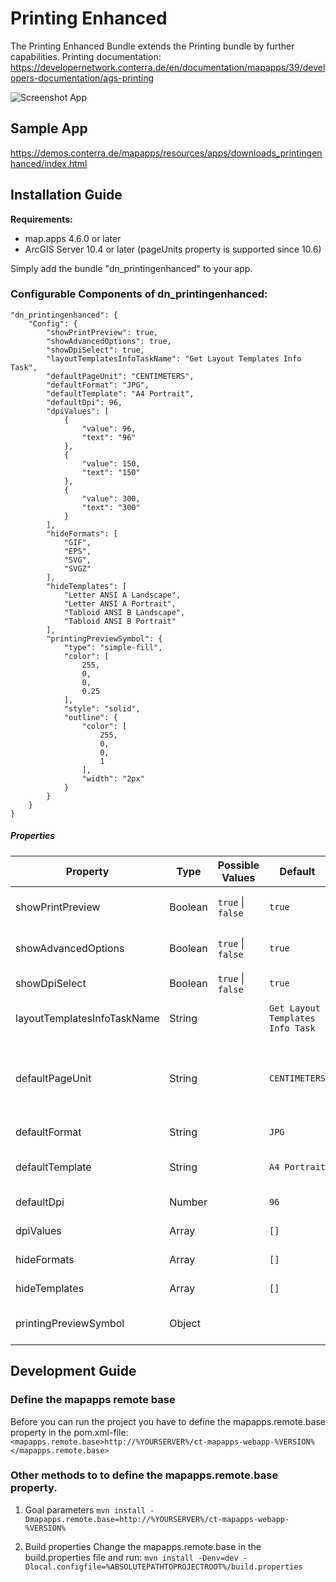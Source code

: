 # Printing Enhanced
The Printing Enhanced Bundle extends the Printing bundle by further capabilities.
Printing documentation: https://developernetwork.conterra.de/en/documentation/mapapps/39/developers-documentation/ags-printing

![Screenshot App](https://github.com/conterra/mapapps-printing-enhanced/blob/master/screenshot.JPG)

## Sample App
https://demos.conterra.de/mapapps/resources/apps/downloads_printingenhanced/index.html

## Installation Guide
**Requirements:**
- map.apps 4.6.0 or later
- ArcGIS Server 10.4 or later (pageUnits property is supported since 10.6)

Simply add the bundle "dn_printingenhanced" to your app.

### Configurable Components of dn_printingenhanced:
```
"dn_printingenhanced": {
    "Config": {
        "showPrintPreview": true,
        "showAdvancedOptions": true,
        "showDpiSelect": true,
        "layoutTemplatesInfoTaskName": "Get Layout Templates Info Task",
        "defaultPageUnit": "CENTIMETERS",
        "defaultFormat": "JPG",
        "defaultTemplate": "A4 Portrait", 
        "defaultDpi": 96,
        "dpiValues": [
            {
                "value": 96,
                "text": "96"
            },
            {
                "value": 150,
                "text": "150"
            },
            {
                "value": 300,
                "text": "300"
            }
        ],
        "hideFormats": [
            "GIF",
            "EPS",
            "SVG",
            "SVGZ"
        ],
        "hideTemplates": [
            "Letter ANSI A Landscape",
            "Letter ANSI A Portrait",
            "Tabloid ANSI B Landscape",
            "Tabloid ANSI B Portrait"
        ],
        "printingPreviewSymbol": {
            "type": "simple-fill",
            "color": [
                255,
                0,
                0,
                0.25
            ],
            "style": "solid",
            "outline": {
                "color": [
                    255,
                    0,
                    0,
                    1
                ],
                "width": "2px"
            }
        }
    }
}
```

##### Properties
| Property                       | Type    | Possible Values                 | Default                              | Description                                  |
|--------------------------------|---------|---------------------------------|--------------------------------------|----------------------------------------------|
| showPrintPreview               | Boolean | ```true``` &#124; ```false```   | ```true```                           | Enable the print preview                     |
| showAdvancedOptions            | Boolean | ```true``` &#124; ```false```   | ```true```                           | Show advanced options                        |
| showDpiSelect                  | Boolean | ```true``` &#124; ```false```   | ```true```                           | Show DPI select                              |
| layoutTemplatesInfoTaskName    | String  |                                 | ```Get Layout Templates Info Task``` | Layout templates task name                   |
| defaultPageUnit                | String  |                                 | ```CENTIMETERS```                    | Default template unit (ArcGIS Server < 10.6) |
| defaultFormat                  | String  |                                 | ```JPG```                            | Default print format                         |
| defaultTemplate                | String  |                                 | ```A4 Portrait```                    | Default print template                       |
| defaultDpi                     | Number  |                                 | ```96```                             | Default DPI value                            |
| dpiValues                      | Array   |                                 | ```[]```                             | Available DPI values                         |
| hideFormats                    | Array   |                                 | ```[]```                             | Hided print formats                          |
| hideTemplates                  | Array   |                                 | ```[]```                             | Hided print templates                        |
| printingPreviewSymbol          | Object  |                                 |                                      | Print preview symbol                         |

## Development Guide
### Define the mapapps remote base
Before you can run the project you have to define the mapapps.remote.base property in the pom.xml-file:
`<mapapps.remote.base>http://%YOURSERVER%/ct-mapapps-webapp-%VERSION%</mapapps.remote.base>`

### Other methods to to define the mapapps.remote.base property.
1. Goal parameters
`mvn install -Dmapapps.remote.base=http://%YOURSERVER%/ct-mapapps-webapp-%VERSION%`

2. Build properties
Change the mapapps.remote.base in the build.properties file and run:
`mvn install -Denv=dev -Dlocal.configfile=%ABSOLUTEPATHTOPROJECTROOT%/build.properties`
